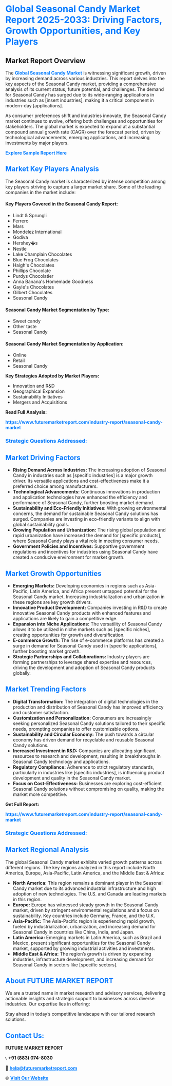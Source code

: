 <h1 style="color: #007BFF;">Global Seasonal Candy Market Report 2025-2033: Driving Factors, Growth Opportunities, and Key Players</h1>

<section id="overview">
<h2>Market Report Overview</h2>
<p>The <a href="https://www.futuremarketreport.com/industry-report/seasonal-candy-market" style="color: #007BFF; text-decoration: none;"><strong>Global Seasonal Candy Market</strong></a> is witnessing significant growth, driven by increasing demand across various industries. This report delves into the key aspects of the Seasonal Candy market, providing a comprehensive analysis of its current status, future potential, and challenges. The demand for Seasonal Candy has surged due to its wide-ranging applications in industries such as [insert industries], making it a critical component in modern-day [applications].</p>
<p>As consumer preferences shift and industries innovate, the Seasonal Candy market continues to evolve, offering both challenges and opportunities for stakeholders. The global market is expected to expand at a substantial compound annual growth rate (CAGR) over the forecast period, driven by technological advancements, emerging applications, and increasing investments by major players.</p>
</section>

<section id="overview">
<p><a href="https://www.futuremarketreport.com/request-sample/reportId=101365" style="color: #007BFF; text-decoration: none;"><strong>Explore Sample Report Here</strong></a></p>
</section>

<section id="key-players">
<h2 style="color: #007BFF;">Market Key Players Analysis</h2>
<p>The Seasonal Candy market is characterized by intense competition among key players striving to capture a larger market share. Some of the leading companies in the market include:</p>
<h4>Key Players Covered in the Seasonal Candy Report:</h4>
<ul><li>Lindt &amp; Sprungli</li><li>Ferrero</li><li>Mars</li><li>Mondelez International</li><li>Godiva</li><li>Hershey�s</li><li>Nestle</li><li>Lake Champlain Chocolates</li><li>Blue Frog Chocolates</li><li>Haigh&#039;s Chocolates</li><li>Phillips Chocolate</li><li>Purdys Chocolatier</li><li>Anna Banana&#039;s Homemade Goodness</li><li>Gayle&#039;s Chocolates</li><li>Gilbert Chocolates</li><li>Seasonal Candy</li></ul>
<h4>Seasonal Candy Market Segmentation by Type:</h4>
<ul><li>Sweet candy</li><li>Other taste</li><li>Seasonal Candy</li></ul>

<h4>Seasonal Candy Market Segmentation by Application:</h4>
<ul><li>Online</li><li>Retail</li><li>Seasonal Candy</li></ul>
<p><strong>Key Strategies Adopted by Market Players:</strong></p>
<ul>
<li>Innovation and R&D</li>
<li>Geographical Expansion</li>
<li>Sustainability Initiatives</li>
<li>Mergers and Acquisitions</li>
</ul>
</section>

<section>
<p><strong>Read Full Analysis: </strong></p><a href="https://www.futuremarketreport.com/industry-report/seasonal-candy-market" style="color: #007BFF; text-decoration: none;"><strong>https://www.futuremarketreport.com/industry-report/seasonal-candy-market</strong></a>
<h3 style="color: #007BFF;">Strategic Questions Addressed:</h3>
</section>

<section id="driving-factors">
<h2 style="color: #007BFF;">Market Driving Factors</h2>
<ul>
<li><strong>Rising Demand Across Industries:</strong> The increasing adoption of Seasonal Candy in industries such as [specific industries] is a major growth driver. Its versatile applications and cost-effectiveness make it a preferred choice among manufacturers.</li>
<li><strong>Technological Advancements:</strong> Continuous innovations in production and application technologies have enhanced the efficiency and performance of Seasonal Candy, further boosting market demand.</li>
<li><strong>Sustainability and Eco-Friendly Initiatives:</strong> With growing environmental concerns, the demand for sustainable Seasonal Candy solutions has surged. Companies are investing in eco-friendly variants to align with global sustainability goals.</li>
<li><strong>Growing Population and Urbanization:</strong> The rising global population and rapid urbanization have increased the demand for [specific products], where Seasonal Candy plays a vital role in meeting consumer needs.</li>
<li><strong>Government Policies and Incentives:</strong> Supportive government regulations and incentives for industries using Seasonal Candy have created a conducive environment for market growth.</li>
</ul>
</section>

<section id="growth-opportunities">
<h2 style="color: #007BFF;">Market Growth Opportunities</h2>
<ul>
<li><strong>Emerging Markets:</strong> Developing economies in regions such as Asia-Pacific, Latin America, and Africa present untapped potential for the Seasonal Candy market. Increasing industrialization and urbanization in these regions are key growth drivers.</li>
<li><strong>Innovative Product Development:</strong> Companies investing in R&D to create innovative Seasonal Candy products with enhanced features and applications are likely to gain a competitive edge.</li>
<li><strong>Expansion into Niche Applications:</strong> The versatility of Seasonal Candy allows it to be utilized in niche markets such as [specific niches], creating opportunities for growth and diversification.</li>
<li><strong>E-commerce Growth:</strong> The rise of e-commerce platforms has created a surge in demand for Seasonal Candy used in [specific applications], further boosting market growth.</li>
<li><strong>Strategic Partnerships and Collaborations:</strong> Industry players are forming partnerships to leverage shared expertise and resources, driving the development and adoption of Seasonal Candy products globally.</li>
</ul>
</section>

<section id="trending-factors">
<h2 style="color: #007BFF;">Market Trending Factors</h2>
<ul>
<li><strong>Digital Transformation:</strong> The integration of digital technologies in the production and distribution of Seasonal Candy has improved efficiency and customer satisfaction.</li>
<li><strong>Customization and Personalization:</strong> Consumers are increasingly seeking personalized Seasonal Candy solutions tailored to their specific needs, prompting companies to offer customizable options.</li>
<li><strong>Sustainability and Circular Economy:</strong> The push towards a circular economy has driven demand for recyclable and reusable Seasonal Candy solutions.</li>
<li><strong>Increased Investment in R&D:</strong> Companies are allocating significant resources to research and development, resulting in breakthroughs in Seasonal Candy technology and applications.</li>
<li><strong>Regulatory Compliance:</strong> Adherence to strict regulatory standards, particularly in industries like [specific industries], is influencing product development and quality in the Seasonal Candy market.</li>
<li><strong>Focus on Cost-Effectiveness:</strong> Businesses are exploring cost-efficient Seasonal Candy solutions without compromising on quality, making the market more competitive.</li>
</ul>
</section>

<section>
<p><strong>Get Full Report: </strong></p><a href="https://www.futuremarketreport.com/industry-report/seasonal-candy-market" style="color: #007BFF; text-decoration: none;"><strong>https://www.futuremarketreport.com/industry-report/seasonal-candy-market</strong></a>
<h3 style="color: #007BFF;">Strategic Questions Addressed:</h3>
</section>


<section id="regional-analysis">
<h2 style="color: #007BFF;">Market Regional Analysis</h2>
<p>The global Seasonal Candy market exhibits varied growth patterns across different regions. The key regions analyzed in this report include North America, Europe, Asia-Pacific, Latin America, and the Middle East & Africa:</p>
<ul>
<li><strong>North America:</strong> This region remains a dominant player in the Seasonal Candy market due to its advanced industrial infrastructure and high adoption of new technologies. The U.S. and Canada are leading markets in this region.</li>
<li><strong>Europe:</strong> Europe has witnessed steady growth in the Seasonal Candy market, driven by stringent environmental regulations and a focus on sustainability. Key countries include Germany, France, and the U.K.</li>
<li><strong>Asia-Pacific:</strong> The Asia-Pacific region is experiencing rapid growth, fueled by industrialization, urbanization, and increasing demand for Seasonal Candy in countries like China, India, and Japan.</li>
<li><strong>Latin America:</strong> Emerging markets in Latin America, such as Brazil and Mexico, present significant opportunities for the Seasonal Candy market, supported by growing industrial activities and investments.</li>
<li><strong>Middle East & Africa:</strong> The region’s growth is driven by expanding industries, infrastructure development, and increasing demand for Seasonal Candy in sectors like [specific sectors].</li>
</ul>
</section>

<footer>
<h2 style="color: #007BFF;">About FUTURE MARKET REPORT</h2>
<p>We are a trusted name in market research and advisory services, delivering actionable insights and strategic support to businesses across diverse industries. Our expertise lies in offering:</p>

<p>Stay ahead in today’s competitive landscape with our tailored research solutions.</p>

<h2 style="color: #007BFF;">Contact Us:</h2>
<p><strong>FUTURE MARKET REPORT</strong></p>
<p>📞 <strong>+91 (883) 074-8030</strong></p>
<p>📧 <strong><a href="mailto:help@futuremarketreport.com" style="color: #007BFF;">help@futuremarketreport.com</a></strong></p>
<p>🌐 <strong><a href="https://www.futuremarketreport.com/" style="color: #007BFF;">Visit Our Website</a></strong></p>
</footer>